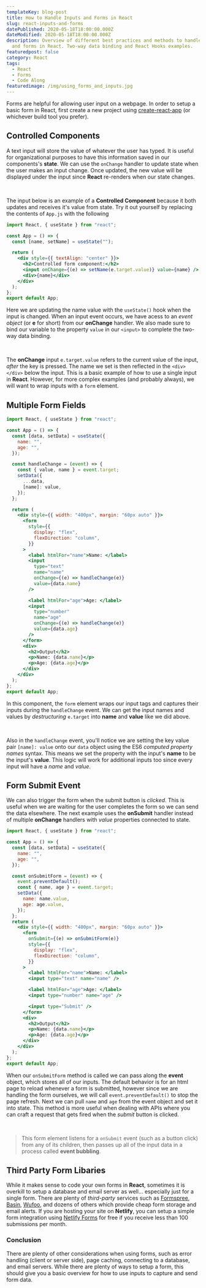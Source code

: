 ```yaml
---
templateKey: blog-post
title: How to Handle Inputs and Forms in React
slug: react-inputs-and-forms
datePublished: 2020-05-18T18:00:00.000Z
dateModified: 2020-05-18T18:00:00.000Z
description: Overview of different best practices and methods to handle inputs
  and forms in React. Two-way data binding and React Hooks examples.
featuredpost: false
category: React
tags:
  - React
  - Forms
  - Code Along
featuredimage: /img/using_forms_and_inputs.jpg
---
```

Forms are helpful for allowing user input on a webpage. In order to setup a basic form in React, first create a new project using [create-react-app](https://www.code-boost.com/create-react-app/) (or whichever build tool you prefer).

## Controlled Components

A text input will store the value of whatever the user has typed. It is useful for organizational purposes to have this information saved in our components's **state**. We can use the `onChange` handler to update state when the user makes an input change. Once updated, the new value will be displayed under the input since **React** re-renders when our state changes. 

&nbsp;  

The input below is an example of a **Controlled Component** because it both updates and receives it's value from state. Try it out yourself by replacing the contents of `App.js` with the following

```jsx
import React, { useState } from "react";

const App = () => {
  const [name, setName] = useState("");

  return (
    <div style={{ textAlign: "center" }}>
      <h2>Controlled form component:</h2>
      <input onChange={(e) => setName(e.target.value)} value={name} />
      <div>{name}</div>
    </div>
  );
};
export default App;
```

Here we are updating the name value with the `useState()` hook when the input is changed. When an input event occurs, we have acess to an *event object* (or **e** for short) from our **onChange** handler. We also made sure to bind our variable to the property `value` in our `<input>`  to complete the two-way data binding.

&nbsp;

The **onChange** input `e.target.value` refers to the current value of the input, *after* the key is pressed. The name we set is then reflected in the `<div></div>` below the input. This is a basic example of how to use a single input in **React**. However, for more complex examples (and probably always), we will want to wrap inputs with a `form` element.

## Multiple Form Fields

```jsx
import React, { useState } from "react";

const App = () => {
  const [data, setData] = useState({
    name: "",
    age: "",
  });

  const handleChange = (event) => {
    const { value, name } = event.target;
    setData({
      ...data,
      [name]: value,
    });
  };

  return (
    <div style={{ width: "400px", margin: "60px auto" }}>
      <form
        style={{
          display: "flex",
          flexDirection: "column",
        }}
      >
        <label htmlFor="name">Name: </label>
        <input
          type="text"
          name="name"
          onChange={(e) => handleChange(e)}
          value={data.name}
        />

        <label htmlFor="age">Age: </label>
        <input
          type="number"
          name="age"
          onChange={(e) => handleChange(e)}
          value={data.age}
        />
      </form>
      <div>
        <h2>Output</h2>
        <p>Name: {data.name}</p>
        <p>Age: {data.age}</p>
      </div>
    </div>
  );
};
export default App;
```

In this component, the `form` element wraps our input tags and captures their inputs during the `handleChange` event. We can get the input names and values by *destructuring* `e.target` into **name** and **value** like we did above. 

&nbsp;

Also in the `handleChange` event, you'll notice we are setting the key value pair `[name]: value` onto our `data` object using the ES6 *computed property names* syntax. This means we set the property with the input's **name** to be the input's **value**. This logic will work for additional inputs too since every input will have a *name* and *value*.

## Form Submit Event

We can also trigger the form when the submit button is *clicked*. This is useful when we are waiting for the user completes the form so we can send the data elsewhere. The next example uses the **onSubmit** handler instead of multiple **onChange** handlers with *value* properties connected to state.

```jsx
import React, { useState } from "react";

const App = () => {
  const [data, setData] = useState({
    name: "",
    age: "",
  });

  const onSubmitForm = (event) => {
    event.preventDefault();
    const { name, age } = event.target;
    setData({
      name: name.value,
      age: age.value,
    });
  };
  return (
    <div style={{ width: "400px", margin: "60px auto" }}>
      <form
        onSubmit={(e) => onSubmitForm(e)}
        style={{
          display: "flex",
          flexDirection: "column",
        }}
      >
        <label htmlFor="name">Name: </label>
        <input type="text" name="name" />

        <label htmlFor="age">Age: </label>
        <input type="number" name="age" />

        <input type="Submit" />
      </form>
      <div>
        <h2>Output</h2>
        <p>Name: {data.name}</p>
        <p>Age: {data.age}</p>
      </div>
    </div>
  );
};
export default App;
```

When our `onSubmitForm` method is called we can pass along the **event** object, which stores all of our inputs. The default behavior is for an html page to reload whenever a form is submitted, however since we are handling the form ourselves, we will call `event.preventDefault()` to stop the page refresh. Next we can pull `name` and `age` from the event object and set it into state. This method is more useful when dealing with APIs where you can craft a request that gets fired when the *submit* button is clicked.

&nbsp;

> This form element listens for a `onSubmit` event (such as a button click) from any of its children, then passes up all of the input data in a process called **event bubbling**.

## Third Party Form Libaries

While it makes sense to code your own forms in **React**, sometimes it is overkill to setup a database and email server as well... especially just for a single form. There are plenty of *third-party* services such as [Formspree](https://formspree.io/), [Basin](https://usebasin.com/), [Wufoo](https://www.wufoo.com/), and dozens of others which provide cheap form storage and email alerts. If you are hosting your site on **Netlify**, you can setup a simple form integration using [Netlify Forms](https://www.netlify.com/products/forms/) for free if you receive less than 100 submissions per month.

### Conclusion

There are plenty of other considerations when using forms, such as error handling (client or server side), page caching, connecting to a database, and email servers. While there are plenty of ways to setup a form, this should give you a basic overview for how to use inputs to capture and send form data.
